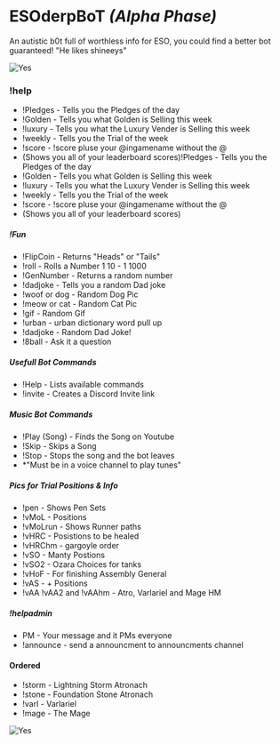 # ESOderpBoT *(Alpha Phase)*
An autistic b0t full of worthless info for ESO, you could find a better bot guaranteed! "He likes shineeys"


![Yes](https://i.imgur.com/hv2ExJW.png)

### !help
* !Pledges - Tells you the Pledges of the day
* !Golden - Tells you what Golden is Selling this week
* !luxury - Tells you what the Luxury Vender is Selling this week
* !weekly - Tells you the Trial of the week
* !score - !score pluse your @ingamename without the @
* (Shows you all of your leaderboard scores)!Pledges - Tells you the Pledges of the day
* !Golden - Tells you what Golden is Selling this week
* !luxury - Tells you what the Luxury Vender is Selling this week
* !weekly - Tells you the Trial of the week
* !score - !score pluse your @ingamename without the @
* (Shows you all of your leaderboard scores)

##### !Fun
* !FlipCoin - Returns "Heads" or "Tails"
* !roll - Rolls a Number 1 10 - 1 1000
* !GenNumber - Returns a random number
* !dadjoke - Tells you a random Dad joke
* !woof or dog - Random Dog Pic
* !meow or cat - Random Cat Pic
* !gif - Random Gif
* !urban - urban dictionary word pull up
* !dadjoke - Random Dad Joke!
* !8ball - Ask it a question

##### Usefull Bot Commands
* !Help - Lists available commands
* !invite - Creates a Discord Invite link


##### Music Bot Commands
* !Play (Song) - Finds the Song on Youtube
* !Skip - Skips a Song
* !Stop - Stops the song and the bot leaves
* *"Must be in a voice channel to play tunes"

##### Pics for Trial Positions & Info
* !pen - Shows Pen Sets
* !vMoL - Positions
* !vMoLrun - Shows Runner paths
* !vHRC - Posistions to be healed
* !vHRChm - gargoyle order
* !vSO - Manty Postions
* !vSO2 - Ozara Choices for tanks
* !vHoF - For finishing Assembly General
* !vAS - + Positions 
* !vAA !vAA2 and !vAAhm - Atro, Varlariel and Mage HM

##### !helpadmin
* PM - Your message and it PMs everyone
* !announce - send a announcment to announcments channel


#### Ordered
* !storm - Lightning Storm Atronach
* !stone - Foundation Stone Atronach
* !varl - Varlariel
* !mage - The Mage

![Yes](https://i.imgur.com/hv2ExJW.png)
